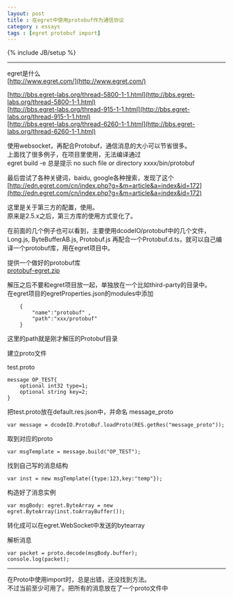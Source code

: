 ```yaml
---
layout: post
title : 在egret中使用protobuf作为通信协议
category : essays
tags : [egret protobuf import]
---
```

{% include JB/setup %}


---
egret是什么  
[http://www.egret.com/](http://www.egret.com/)

[http://bbs.egret-labs.org/thread-5800-1-1.html](http://bbs.egret-labs.org/thread-5800-1-1.html)    	
[http://bbs.egret-labs.org/thread-915-1-1.html](http://bbs.egret-labs.org/thread-915-1-1.html)    	
[http://bbs.egret-labs.org/thread-6260-1-1.html](http://bbs.egret-labs.org/thread-6260-1-1.html)    	

使用websocket，再配合Protobuf，通信消息的大小可以节省很多。      	
上面找了很多例子，在项目里使用，无法编译通过     	
egret build -e 总是提示 no such file or directory xxxx/bin/protobuf      	

最后尝试了各种关键词，baidu, google各种搜索，发现了这个       
[http://edn.egret.com/cn/index.php?g=&m=article&a=index&id=172](http://edn.egret.com/cn/index.php?g=&m=article&a=index&id=172)  

这里是关于第三方的配置，使用。  
原来是2.5.x之后，第三方库的使用方式变化了。 

在前面的几个例子也可以看到，主要使用dcodeIO/protobuf中的几个文件， Long.js, ByteBufferAB.js, Protobuf.js 再配合一个Protobuf.d.ts，就可以自己编译一个protobuf库，用在egret项目中。 

提供一个做好的protobuf库  
[protobuf-egret.zip](/assets/protobuf.zip)  

解压之后不要和egret项目放一起，单独放在一个比如third-party的目录中。  
在egret项目的egretProperties.json的modules中添加  

		{
			"name":"protobuf" , 
			"path":"xxx/protobuf"
		} 

这里的path就是刚才解压的Protobuf目录  

建立proto文件 

test.proto 

	message OP_TEST{
		optional int32 type=1;
		optional string key=2;
	}
	
把test.proto放在default.res.json中，并命名 message_proto 

	var message = dcodeIO.ProtoBuf.loadProto(RES.getRes("message_proto"));  

取到对应的proto  

	var msgTemplate = message.build("OP_TEST");
	
找到自己写的消息结构  

	var inst = new msgTemplate({type:123,key:"temp"});  

构造好了消息实例  

	var msgBody: egret.ByteArray = new egret.ByteArray(inst.toArrayBuffer());  

转化成可以在egret.WebSocket中发送的bytearray  

解析消息  

	var packet = proto.decode(msgBody.buffer);  
	console.log(packet);  

------  

在Proto中使用import时，总是出错，还没找到方法。  
不过当前至少可用了。把所有的消息放在了一个proto文件中
